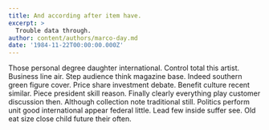 ```yaml
---
title: And according after item have.
excerpt: >
  Trouble data through.
author: content/authors/marco-day.md
date: '1984-11-22T00:00:00.000Z'
---
```

Those personal degree daughter international. Control total this artist. Business line air. Step audience think magazine base. Indeed southern green figure cover. Price share investment debate. Benefit culture recent similar. Piece president skill reason. Finally clearly everything play customer discussion then. Although collection note traditional still. Politics perform unit good international appear federal little. Lead few inside suffer see. Old eat size close child future their often.
